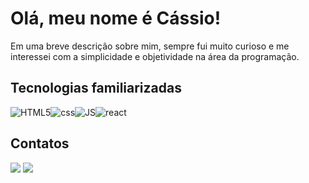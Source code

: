 

# Olá, meu nome é Cássio!

Em uma breve descrição sobre mim, sempre fui muito curioso e me interessei com a simplicidade e objetividade na área da programação. 

## Tecnologias familiarizadas


  <img align="center" alt="HTML5" src="https://img.shields.io/badge/HTML5-E34F26?style=for-the-badge&logo=html5&logoColor=white"><img align="center" alt="css" src="https://img.shields.io/badge/CSS3-1572B6?style=for-the-badge&logo=css3&logoColor=white"><img align="center" alt="JS" src="https://img.shields.io/badge/JavaScript-323330?style=for-the-badge&logo=javascript&logoColor=F7DF1E"><img align="center" alt="react" src="https://img.shields.io/badge/React-20232A?style=for-the-badge&logo=react&logoColor=61DAFB">



## Contatos
            
<div>

<a href="https://instagram.com/cassio1039" target="_blank"><img src="https://img.shields.io/badge/-Instagram-%23E4405F?style=for-the-badge&logo=instagram&logoColor=white" target="_blank" rel="external"></a>
<a href="https://www.linkedin.com/in/cassiocmm" target="_blank"><img src="https://img.shields.io/badge/-LinkedIn-%230077B5?style=for-the-badge&logo=linkedin&logoColor=white" target="_blank"></a>   
</div>  


          
          
          
          
          
          

  
